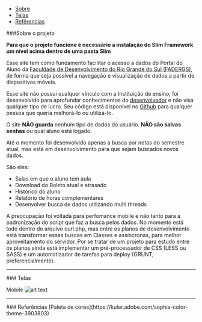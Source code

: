 * [Sobre](#about)
* [Telas](#screen)
* [Refêrencias](#ref)

<a name="about"/>
###Sobre o projeto

**Para que o projeto funcione é necessário a instalação do Slim Framework um nível acima dentro de uma pasta Slim**

Esse site tem como fundamento facilitar o acesso a dados do Portal do Aluno da [Faculdade de Desenvolvimento do Rio Grande do Sul (FADERGS)](http://www.fadergs.edu.br/fadergs/), de forma que seja possível a navegação e visualização de dados a partir de dispositivos móveis.

Esse site não possui qualquer vínculo com a Instituição de ensino, foi desenvolvido para aprofundar conhecimentos do [desenvolvedor](https://www.facebook.com/icaromh) e não visa qualquer tipo de lucro. Seu código está disponível no [Github](https://github.com/icaromh2/give-my-grades) para qualquer pessoa que queria melhorá-lo ou utilizá-lo.

O site **NÃO guarda** nenhum tipo de dados do usuário. **NÃO são salvas senhas** ou qual aluno está logado.

Até o momento foi desenvolvido apenas a busca por notas do semestre atual, mas está em desenvolvimento para que sejam buscados novos dados. 

São eles:

* Salas em que o aluno tem aula
* Download do Boleto atual e atrasado
* Histórico do aluno
* Relatório de horas complementares
* Desenvolver busca de dados utilizando multi threads

A preocupação foi voltada para perfomance mobile e não tanto para a padronização do script que faz a busca pelos dados. No momento está todo dentro do arquivo curl.php, mas entre os planos de desenvolvimento está transformar essas buscas em Classes e assíncronas, para melhor aproveitamento do servidor. 
Por se tratar de um projeto para estudo entre os planos ainda está implementar um pré-processador de CSS (LESS ou SASS) e um automatizador de tarefas para deploy (GRUNT, preferencialmente). 

---

<a name="screen"/>
### Telas

Mobile
![alt text](http://blog.icaromh.com/wp-content/uploads/2014/08/68747470733a2f2f73636f6e74656e742d622d6c67612e78782e666263646e2e6e65742f6870686f746f732d667263332f74312e302d392f31303430313436335f3836363430333237363731393235335f323231323935363435363335303335353731395f6e2e6a7067.jpg "Exeplo de tela em dispositivo móvel")

---

<a name="ref"/>
### Referências
[Paleta de cores](https://kuler.adobe.com/sophia-color-theme-3903803)
